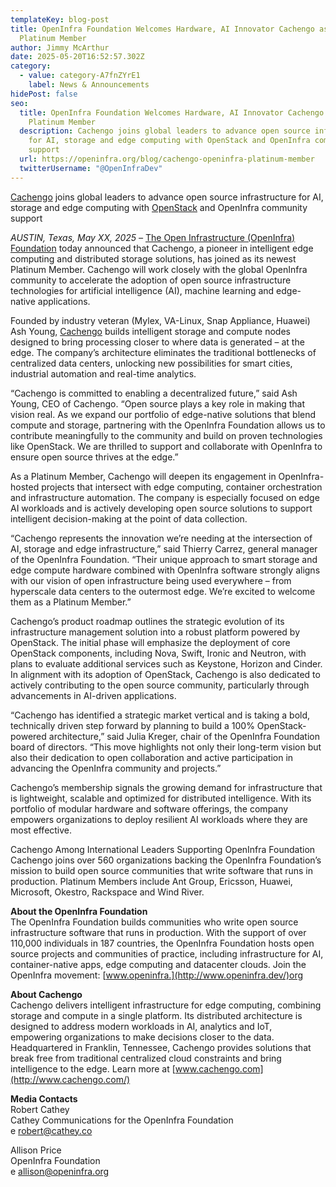 ```yaml
---
templateKey: blog-post
title: OpenInfra Foundation Welcomes Hardware, AI Innovator Cachengo as Newest
  Platinum Member
author: Jimmy McArthur
date: 2025-05-20T16:52:57.302Z
category:
  - value: category-A7fnZYrE1
    label: News & Announcements
hidePost: false
seo:
  title: OpenInfra Foundation Welcomes Hardware, AI Innovator Cachengo as Newest
    Platinum Member
  description: Cachengo joins global leaders to advance open source infrastructure
    for AI, storage and edge computing with OpenStack and OpenInfra community
    support
  url: https://openinfra.org/blog/cachengo-openinfra-platinum-member
  twitterUsername: "@OpenInfraDev"
---
```

[Cachengo](https://cachengo.com/) joins global leaders to advance open source infrastructure for AI, storage and edge computing with [OpenStack](https://openstack.org) and OpenInfra community support

*AUSTIN, Texas, May XX, 2025 –* [The Open Infrastructure (OpenInfra) Foundation](https://openinfra.org/) today announced that Cachengo, a pioneer in intelligent edge computing and distributed storage solutions, has joined as its newest Platinum Member. Cachengo will work closely with the global OpenInfra community to accelerate the adoption of open source infrastructure technologies for artificial intelligence (AI), machine learning and edge-native applications.

Founded by industry veteran (Mylex, VA-Linux, Snap Appliance, Huawei)  Ash Young, [Cachengo](https://cachengo.com/) builds intelligent storage and compute nodes designed to bring processing closer to where data is generated – at the edge. The company’s architecture eliminates the traditional bottlenecks of centralized data centers, unlocking new possibilities for smart cities, industrial automation and real-time analytics.

“Cachengo is committed to enabling a decentralized future,” said Ash Young, CEO of Cachengo. “Open source plays a key role in making that vision real. As we expand our portfolio of edge-native solutions that blend compute and storage, partnering with the OpenInfra Foundation allows us to contribute meaningfully to the community and build on proven technologies like OpenStack. We are thrilled to support and collaborate with OpenInfra to ensure open source thrives at the edge.”

As a Platinum Member, Cachengo will deepen its engagement in OpenInfra-hosted projects that intersect with edge computing, container orchestration and infrastructure automation. The company is especially focused on edge AI workloads and is actively developing open source solutions to support intelligent decision-making at the point of data collection.

“Cachengo represents the innovation we’re needing at the intersection of AI, storage and edge infrastructure,” said Thierry Carrez, general manager of the OpenInfra Foundation. “Their unique approach to smart storage and edge compute hardware combined with OpenInfra software strongly aligns with our vision of open infrastructure being used everywhere – from hyperscale data centers to the outermost edge. We’re excited to welcome them as a Platinum Member.”

Cachengo’s product roadmap outlines the strategic evolution of its infrastructure management solution into a robust platform powered by OpenStack. The initial phase will emphasize the deployment of core OpenStack components, including Nova, Swift, Ironic and Neutron, with plans to evaluate additional services such as Keystone, Horizon and Cinder. In alignment with its adoption of OpenStack, Cachengo is also dedicated to actively contributing to the open source community, particularly through advancements in AI-driven applications.

“Cachengo has identified a strategic market vertical and is taking a bold, technically driven step forward by planning to build a 100% OpenStack-powered architecture,” said Julia Kreger, chair of the OpenInfra Foundation board of directors. “This move highlights not only their long-term vision but also their dedication to open collaboration and active participation in advancing the OpenInfra community and projects.”

Cachengo’s membership signals the growing demand for infrastructure that is lightweight, scalable and optimized for distributed intelligence. With its portfolio of modular hardware and software offerings, the company empowers organizations to deploy resilient AI workloads where they are most effective.

Cachengo Among International Leaders Supporting OpenInfra Foundation\
Cachengo joins over 560 organizations backing the OpenInfra Foundation’s mission to build open source communities that write software that runs in production. Platinum Members include Ant Group, Ericsson, Huawei, Microsoft, Okestro, Rackspace and Wind River.

**About the OpenInfra Foundation**\
The OpenInfra Foundation builds communities who write open source infrastructure software that runs in production. With the support of over 110,000 individuals in 187 countries, the OpenInfra Foundation hosts open source projects and communities of practice, including infrastructure for AI, container-native apps, edge computing and datacenter clouds. Join the OpenInfra movement: [www.openinfra.](http://www.openinfra.dev/)org

**About Cachengo**\
Cachengo delivers intelligent infrastructure for edge computing, combining storage and compute in a single platform. Its distributed architecture is designed to address modern workloads in AI, analytics and IoT, empowering organizations to make decisions closer to the data. Headquartered in Franklin, Tennessee, Cachengo provides solutions that break free from traditional centralized cloud constraints and bring intelligence to the edge. Learn more at [www.cachengo.com](http://www.cachengo.com/)

**Media Contacts**\
Robert Cathey\
Cathey Communications for the OpenInfra Foundation\
e [robert@cathey.co](mailto:robert@cathey.co) 

Allison Price\
OpenInfra Foundation\
e [allison@openinfra.org](mailto:allison@openinfra.org)